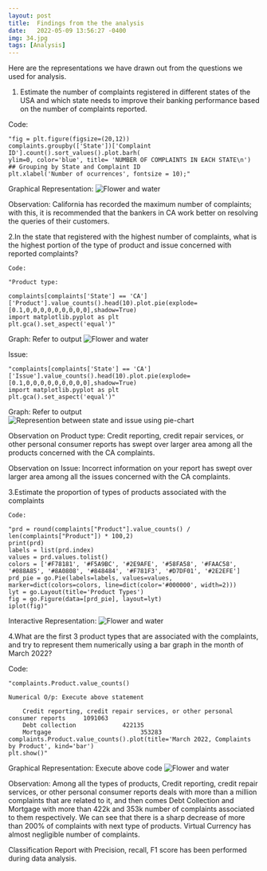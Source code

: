 ```yaml
---
layout: post
title:  Findings from the the analysis
date:   2022-05-09 13:56:27 -0400
img: 34.jpg
tags: [Analysis]
---
```


Here are the representations we have drawn out from the questions we used for analysis.

1.	Estimate the number of complaints registered in different states of the USA and which state needs to improve their banking performance based on the number of complaints reported.

Code:

    "fig = plt.figure(figsize=(20,12))
    complaints.groupby(['State'])['Complaint ID'].count().sort_values().plot.barh(
    ylim=0, color='blue', title= 'NUMBER OF COMPLAINTS IN EACH STATE\n') ## Grouping by State and Complaint ID
    plt.xlabel('Number of ocurrences', fontsize = 10);"

Graphical Representation: ![Flower and water]({{site.baseurl}}/images/pages/1.png)

Observation: California has recorded the maximum number of complaints; with this, it is recommended that the bankers in CA work better on resolving the queries of their customers.


2.In the state that registered with the highest number of complaints, what is the highest portion of the type of product and issue concerned with reported complaints?

    Code: 

    "Product type:

    complaints[complaints['State'] == 'CA']['Product'].value_counts().head(10).plot.pie(explode=[0.1,0,0,0,0,0,0,0,0,0],shadow=True)
    import matplotlib.pyplot as plt
    plt.gca().set_aspect('equal')"

Graph: Refer to output ![Flower and water]({{site.baseurl}}/images/pages/23.png)

Issue:
    
    "complaints[complaints['State'] == 'CA']['Issue'].value_counts().head(10).plot.pie(explode=[0.1,0,0,0,0,0,0,0,0,0],shadow=True)
    import matplotlib.pyplot as plt
    plt.gca().set_aspect('equal')"

Graph: Refer to output ![Represention between state and issue using pie-chart]({{site.baseurl}}/images/pages/24.png)

Observation on Product type: Credit reporting, credit repair services, or other personal consumer reports has swept over larger area among all the products concerned with the CA complaints.

Observation on Issue: Incorrect information on your report has swept over larger area among all the issues concerned with the CA complaints.

3.Estimate the proportion of types of products associated with the complaints 

    Code: 

    "prd = round(complaints["Product"].value_counts() / len(complaints["Product"]) * 100,2)
    print(prd)
    labels = list(prd.index)
    values = prd.values.tolist()
    colors = ['#F78181', '#F5A9BC', '#2E9AFE', '#58FA58', '#FAAC58', '#088A85', '#8A0808', '#848484', '#F781F3', '#D7DF01', '#2E2EFE']
    prd_pie = go.Pie(labels=labels, values=values, marker=dict(colors=colors, line=dict(color='#000000', width=2)))
    lyt = go.Layout(title='Product Types')
    fig = go.Figure(data=[prd_pie], layout=lyt)
    iplot(fig)"

Interactive Representation: 
![Flower and water]({{site.baseurl}}/images/pages/25.jpeg)

4.What are the first 3 product types that are associated with the complaints, and try to represent them numerically using a bar graph in the month of March 2022?

Code: 

    "complaints.Product.value_counts()

    Numerical O/p: Execute above statement

        Credit reporting, credit repair services, or other personal consumer reports     1091063
        Debt collection             422135
        Mortgage                         353283
    complaints.Product.value_counts().plot(title='March 2022, Complaints by Product', kind='bar')
    plt.show()"

Graphical Representation: Execute above code
![Flower and water]({{site.baseurl}}/images/pages/27.png)

Observation: Among all the types of products, Credit reporting, credit repair services, or other personal consumer reports deals with more than a million complaints that are related to it, and then comes Debt Collection and Mortgage with more than 422k and 353k number of complaints associated to them respectively. We can see that there is a sharp decrease of more than 200% of complaints with next type of products. Virtual Currency has almost negligible number of complaints.


Classification Report with Precision, recall, F1 score has been performed during data analysis.


